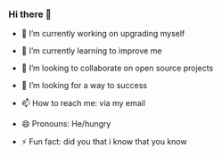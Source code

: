 ### Hi there 👋

<!--
**mercyplaisir/mercyplaisir** is a ✨ _special_ ✨ repository because its `README.md` (this file) appears on your GitHub profile.

Here are some ideas to get you started:

- 🔭 I’m currently working on ...
- 🌱 I’m currently learning ...
- 👯 I’m looking to collaborate on ...
- 🤔 I’m looking for help with ...
- 💬 Ask me about ...
- 📫 How to reach me: ...
- 😄 Pronouns: ...
- ⚡ Fun fact: ...
-->
- 🔭 I’m currently working on upgrading myself
- 🌱 I’m currently learning to improve me
- 👯 I’m looking to collaborate on open source projects 
- 🤔 I’m looking for a way to success

- 📫 How to reach me: via my email
- 😄 Pronouns: He/hungry
- ⚡ Fun fact: did you that i know that you know
